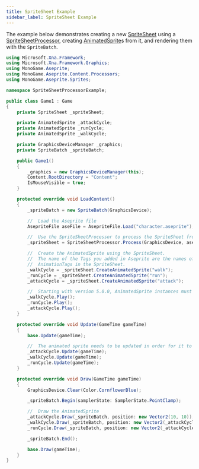 ```yaml
---
title: SpriteSheet Example
sidebar_label: SpriteSheet Example
---
```


The example below demonstrates creating a new [SpriteSheet](../api/MonoGame.Aseprite/Sprites/SpriteSheet/SpriteSheet.md) using a [SpriteSheetProcessor](../api/MonoGame.Aseprite/Content/Processors/SpriteSheetProcessor/SpriteSheetProcessor.md), creating [AnimatedSprite](../api/MonoGame.Aseprite/Sprites/AnimatedSprite/AnimatedSprite.md)s from it,  and rendering them with the `SpriteBatch`.

```cs {3-5,11,13-15,32,35,40-42,50-52,62-64} title="SpriteSheet Example" showLineNumbers
using Microsoft.Xna.Framework;
using Microsoft.Xna.Framework.Graphics;
using MonoGame.Aseprite;
using MonoGame.Aseprite.Content.Processors;
using MonoGame.Aseprite.Sprites;

namespace SpriteSheetProcessorExample;

public class Game1 : Game
{
    private SpriteSheet _spriteSheet;

    private AnimatedSprite _attackCycle;
    private AnimatedSprite _runCycle;
    private AnimatedSprite _walkCycle;

    private GraphicsDeviceManager _graphics;
    private SpriteBatch _spriteBatch;

    public Game1()
    {
        _graphics = new GraphicsDeviceManager(this);
        Content.RootDirectory = "Content";
        IsMouseVisible = true;
    }

    protected override void LoadContent()
    {
        _spriteBatch = new SpriteBatch(GraphicsDevice);

        //  Load the Aseprite file
        AsepriteFile aseFile = AsepriteFile.Load("character.aseprite");

        //  Use the SpriteSheetProcessor to process the SpriteSheet from the Aseprite file.
        _spriteSheet = SpriteSheetProcessor.Process(GraphicsDevice, aseFile);

        //  Create the AnimatedSprite using the SpriteSheet.
        //  The name of the Tags you added in Aseprite are the names of the 
        //  AnimationTags in the SpriteSheet.
        _walkCycle = _spriteSheet.CreateAnimatedSprite("walk");
        _runCycle = _spriteSheet.CreateAnimatedSprite("run");
        _attackCycle = _spriteSheet.CreateAnimatedSprite("attack");

        //  Starting with version 5.0.0, AnimatedSprite instances must be told to play
        _walkCycle.Play();
        _runCycle.Play();
        _attackCycle.Play();
    }

    protected override void Update(GameTime gameTime)
    {
        base.Update(gameTime);

        //  The animated sprite needs to be updated in order for it to actually animated
        _attackCycle.Update(gameTime);
        _walkCycle.Update(gameTime);
        _runCycle.Update(gameTime);
    }

    protected override void Draw(GameTime gameTime)
    {
        GraphicsDevice.Clear(Color.CornflowerBlue);

        _spriteBatch.Begin(samplerState: SamplerState.PointClamp);

        //  Draw the AnimatedSprite
        _attackCycle.Draw(_spriteBatch, position: new Vector2(10, 10));
        _walkCycle.Draw(_spriteBatch, position: new Vector2(_attackCycle.Width, 10));
        _runCycle.Draw(_spriteBatch, position: new Vector2(_attackCycle.Width * 2, 10));

        _spriteBatch.End();

        base.Draw(gameTime);
    }
}
```
